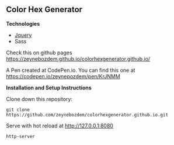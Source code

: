 ## Color Hex Generator

**Technologies**

- [Jquery](https://github.com/jquery/jquery)
- Sass

Check this on github pages https://zeynebozdem.github.io/colorhexgenerator.github.io/

A Pen created at CodePen.io. You can find this one at https://codepen.io/zeynepozdem/pen/KrJNMM

**Installation and Setup Instructions**

Clone down this repository:

    git clone https://github.com/zeynebozdem/colorhexgenerator.github.io.git

Serve with hot reload at http://127.0.0.1:8080

    http-server